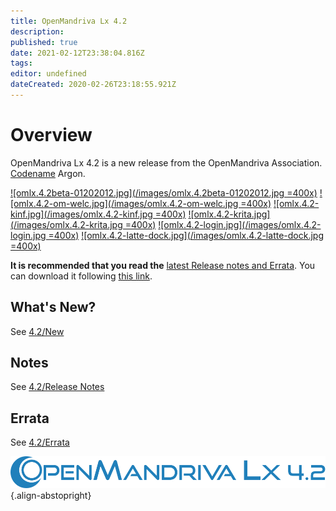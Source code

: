 ```yaml
---
title: OpenMandriva Lx 4.2
description: 
published: true
date: 2021-02-12T23:38:04.816Z
tags: 
editor: undefined
dateCreated: 2020-02-26T23:18:55.921Z
---
```


# Overview
OpenMandriva Lx 4.2 is a new release from the OpenMandriva Association. [Codename](/en/releases/codename) Argon.

[![omlx.4.2beta-01202012.jpg](/images/omlx.4.2beta-01202012.jpg =400x)](/images/omlx.4.2beta-01202012.jpg) [![omlx.4.2-om-welc.jpg](/images/omlx.4.2-om-welc.jpg =400x)](/images/omlx.4.2-om-welc.jpg)
[![omlx.4.2-kinf.jpg](/images/omlx.4.2-kinf.jpg =400x)](/images/omlx.4.2-kinf.jpg) [![omlx.4.2-krita.jpg](/images/omlx.4.2-krita.jpg =400x)](/images/omlx.4.2-krita.jpg) 
[![omlx.4.2-login.jpg](/images/omlx.4.2-login.jpg =400x)](/images/omlx.4.2-login.jpg) [![omlx.4.2-latte-dock.jpg](/images/omlx.4.2-latte-dock.jpg =400x)](/images/omlx.4.2-latte-dock.jpg)   

**It is recommended that you read the** [latest Release notes and Errata](https://wiki.openmandriva.org/en/releases/current).
You can download it following [this link](https://sourceforge.net/projects/openmandriva/files/release/4.2/).

## What's New?
See [4.2/New](/en/releases/omlx42/new)

## Notes
See [4.2/Release Notes](/en/releases/omlx42/notes)

## Errata
See [4.2/Errata](/en/releases/omlx42/errata)

![header-tr-omlx42.svg](/assets/header-tr-omlx42.svg){.align-abstopright}